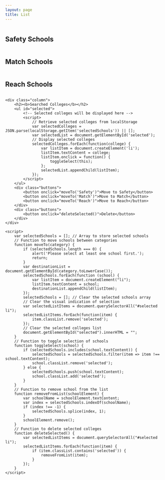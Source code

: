 ```yaml
---
layout: page
title: List
---
```


<html lang="en">
<head>
    <meta charset="UTF-8">
    <meta name="viewport" content="width=device-width, initial-scale=1.0">
    <title>ScholarSearch</title>
    <link rel="stylesheet" href="css/style.css">
    <style>
        .selected {
            background-color: yellow;
        }
        .delete-button {
            margin-left: 10px; /* Adjust as needed */
        }
    </style>
</head>
<body>
    <div class="trifold">
        <div class="column">
            <h2><b>Safety Schools</b></h2>
            <ul id="safety" class="category"></ul>
        </div>
        <div class="column">
            <h2><b>Match Schools</b></h2>
            <ul id="match" class="category"></ul>
        </div>
        <div class="column">
            <h2><b>Reach Schools</b></h2>
            <ul id="reach" class="category"></ul>
        </div>
    </div>
    <footer>
        <!-- Footer content goes here -->
    </footer>

    <div class="column">
        <h2><b>Searched Colleges</b></h2>
        <ul id="selected">
            <!-- Selected colleges will be displayed here -->
            <script>
                // Retrieve selected colleges from localStorage
                var selectedColleges = JSON.parse(localStorage.getItem('selectedSchools')) || [];
                var selectedList = document.getElementById('selected');
                // Display selected colleges
                selectedColleges.forEach(function(college) {
                    var listItem = document.createElement('li');
                    listItem.textContent = college;
                    listItem.onclick = function() {
                        toggleSelect(this);
                    };
                    selectedList.appendChild(listItem);
                });
            </script>
        </ul>
        <div class="buttons">
            <button onclick="moveTo('Safety')">Move to Safety</button>
            <button onclick="moveTo('Match')">Move to Match</button>
            <button onclick="moveTo('Reach')">Move to Reach</button>
        </div>
        <div class="buttons">
            <button onclick="deleteSelected()">Delete</button>
        </div>
    </div>

    <script>
        var selectedSchools = []; // Array to store selected schools
        // Function to move schools between categories
        function moveTo(category) {
            if (selectedSchools.length === 0) {
                alert('Please select at least one school first.');
                return;
            }
            var destinationList = document.getElementById(category.toLowerCase());
            selectedSchools.forEach(function (school) {
                var listItem = document.createElement("li");
                listItem.textContent = school;
                destinationList.appendChild(listItem);
            });
            selectedSchools = []; // Clear the selected schools array
            // Clear the visual indication of selection
            var selectedListItems = document.querySelectorAll("#selected li");
            selectedListItems.forEach(function(item) {
                item.classList.remove('selected');
            });
            // Clear the selected colleges list
            document.getElementById("selected").innerHTML = "";
        }
        // Function to toggle selection of schools
        function toggleSelect(school) {
            if (selectedSchools.includes(school.textContent)) {
                selectedSchools = selectedSchools.filter(item => item !== school.textContent);
                school.classList.remove('selected');
            } else {
                selectedSchools.push(school.textContent);
                school.classList.add('selected');
            }
        }
        // Function to remove school from the list
        function removeFromList(schoolElement) {
            var schoolName = schoolElement.textContent;
            var index = selectedSchools.indexOf(schoolName);
            if (index !== -1) {
                selectedSchools.splice(index, 1);
            }
            schoolElement.remove();
        }
        // Function to delete selected colleges
        function deleteSelected() {
            var selectedListItems = document.querySelectorAll("#selected li");
            selectedListItems.forEach(function(item) {
                if (item.classList.contains('selected')) {
                    removeFromList(item);
                }
            });
        }
    </script>
</body>
</html>